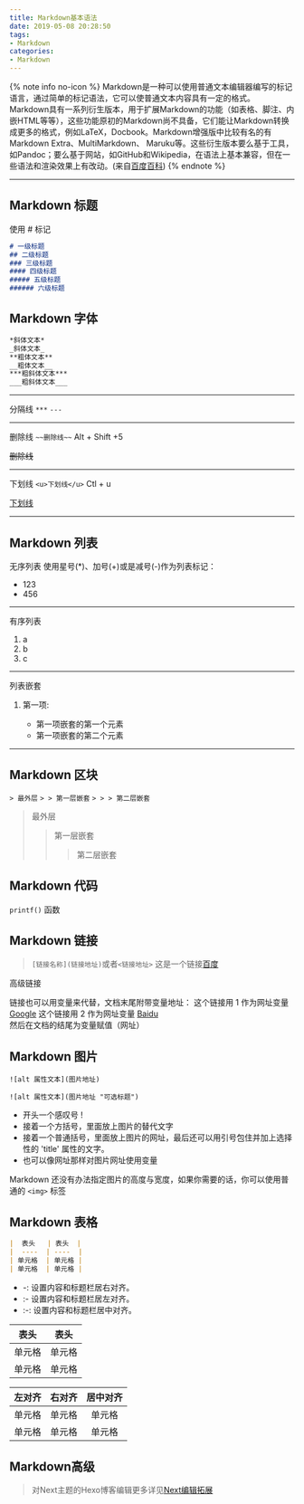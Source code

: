 ```yaml
---
title: Markdown基本语法
date: 2019-05-08 20:28:50
tags: 
- Markdown
categories:
- Markdown
---
```


{% note info no-icon %}
Markdown是一种可以使用普通文本编辑器编写的标记语言，通过简单的标记语法，它可以使普通文本内容具有一定的格式。
Markdown具有一系列衍生版本，用于扩展Markdown的功能（如表格、脚注、内嵌HTML等等），这些功能原初的Markdown尚不具备，它们能让Markdown转换成更多的格式，例如LaTeX，Docbook。Markdown增强版中比较有名的有Markdown Extra、MultiMarkdown、 Maruku等。这些衍生版本要么基于工具，如Pandoc；要么基于网站，如GitHub和Wikipedia，在语法上基本兼容，但在一些语法和渲染效果上有改动。(来自[百度百科](https://baike.baidu.com/item/markdown/3245829?fr=aladdin))
{% endnote %}

<!-- more -->

---

## Markdown 标题

使用 # 标记

```markdown
# 一级标题
## 二级标题
### 三级标题
#### 四级标题
##### 五级标题
###### 六级标题
```

## Markdown 字体

```markdown
*斜体文本*
_斜体文本_
**粗体文本**
__粗体文本__
***粗斜体文本***
___粗斜体文本___
```

---

分隔线 `***` `---`

---

删除线 `~~删除线~~`   Alt + Shift +5

~~删除线~~

---

下划线 `<u>下划线</u>`  Ctl + u

<u>下划线</u>

---

## Markdown 列表

无序列表
使用星号(*)、加号(+)或是减号(-)作为列表标记：

+ 123
+ 456

---

有序列表

1. a
2. b
3. c

---

列表嵌套

1. 第一项:

    + 第一项嵌套的第一个元素
    + 第一项嵌套的第二个元素

---

## Markdown 区块

`> 最外层`
`> > 第一层嵌套`
`> > > 第二层嵌套`

> 最外层
>
> > 第一层嵌套
> >
> > > 第二层嵌套

## Markdown 代码

`printf()` 函数

## Markdown 链接

> `[链接名称](链接地址)`或者`<链接地址>`
这是一个链接[百度](http://www.baidu.com/)

高级链接

链接也可以用变量来代替，文档末尾附带变量地址：
这个链接用 1 作为网址变量 [Google][1]
这个链接用 2 作为网址变量 [Baidu][2]
然后在文档的结尾为变量赋值（网址）

[1]: http://www.google.com/
[2]: http://www.baidu.com/

## Markdown 图片

`![alt 属性文本](图片地址)`

`![alt 属性文本](图片地址 "可选标题")`

+ 开头一个感叹号 !
+ 接着一个方括号，里面放上图片的替代文字
+ 接着一个普通括号，里面放上图片的网址，最后还可以用引号包住并加上选择性的 'title' 属性的文字。
+ 也可以像网址那样对图片网址使用变量

Markdown 还没有办法指定图片的高度与宽度，如果你需要的话，你可以使用普通的 `<img>` 标签

## Markdown 表格

```markdown
|  表头   | 表头  |
|  ----  | ----  |
| 单元格  | 单元格 |
| 单元格  | 单元格 |
```

+ -: 设置内容和标题栏居右对齐。
+ :- 设置内容和标题栏居左对齐。
+ :-: 设置内容和标题栏居中对齐。

|  表头  |  表头  |
| :----: | :----: |
| 单元格 | 单元格 |
| 单元格 | 单元格 |

| 左对齐 | 右对齐 | 居中对齐 |
| :----- | -----: | :------: |
| 单元格 | 单元格 |  单元格  |
| 单元格 | 单元格 |  单元格  |

## Markdown高级

> 对Next主题的Hexo博客编辑更多详见[Next编辑拓展](https://lanqilu.github.io/2019/06/24/Archive/Blog/Next%E7%BC%96%E8%BE%91%E6%8B%93%E5%B1%95/)
